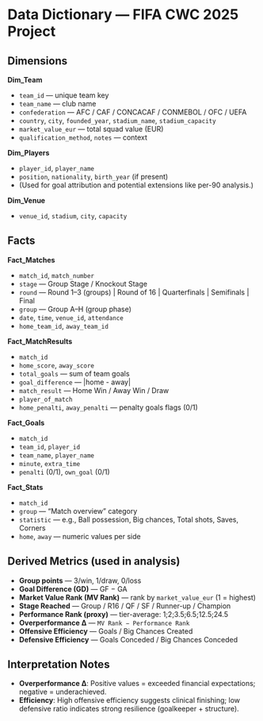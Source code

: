 # Data Dictionary — FIFA CWC 2025 Project

## Dimensions
**Dim_Team**
- `team_id` — unique team key
- `team_name` — club name
- `confederation` — AFC / CAF / CONCACAF / CONMEBOL / OFC / UEFA
- `country`, `city`, `founded_year`, `stadium_name`, `stadium_capacity`
- `market_value_eur` — total squad value (EUR)
- `qualification_method`, `notes` — context

**Dim_Players**
- `player_id`, `player_name`
- `position`, `nationality`, `birth_year` (if present)
- (Used for goal attribution and potential extensions like per-90 analysis.)

**Dim_Venue**
- `venue_id`, `stadium`, `city`, `capacity`

## Facts
**Fact_Matches**
- `match_id`, `match_number`
- `stage` — Group Stage / Knockout Stage
- `round` — Round 1–3 (groups) | Round of 16 | Quarterfinals | Semifinals | Final
- `group` — Group A–H (group phase)
- `date`, `time`, `venue_id`, `attendance`
- `home_team_id`, `away_team_id`

**Fact_MatchResults**
- `match_id`
- `home_score`, `away_score`
- `total_goals` — sum of team goals
- `goal_difference` — |home - away|
- `match_result` — Home Win / Away Win / Draw
- `player_of_match`
- `home_penalti`, `away_penalti` — penalty goals flags (0/1)

**Fact_Goals**
- `match_id`
- `team_id`, `player_id`
- `team_name`, `player_name`
- `minute`, `extra_time`
- `penalti` (0/1), `own_goal` (0/1)

**Fact_Stats**
- `match_id`
- `group` — “Match overview” category
- `statistic` — e.g., Ball possession, Big chances, Total shots, Saves, Corners
- `home`, `away` — numeric values per side

## Derived Metrics (used in analysis)
- **Group points** — 3/win, 1/draw, 0/loss
- **Goal Difference (GD)** — GF − GA
- **Market Value Rank (MV Rank)** — rank by `market_value_eur` (1 = highest)
- **Stage Reached** — Group / R16 / QF / SF / Runner-up / Champion
- **Performance Rank (proxy)** — tier-average: 1;2;3.5;6.5;12.5;24.5
- **Overperformance Δ** — `MV Rank − Performance Rank`
- **Offensive Efficiency** — Goals / Big Chances Created
- **Defensive Efficiency** — Goals Conceded / Big Chances Conceded

## Interpretation Notes
- **Overperformance Δ**: Positive values = exceeded financial expectations; negative = underachieved.
- **Efficiency**: High offensive efficiency suggests clinical finishing; low defensive ratio indicates strong resilience (goalkeeper + structure).